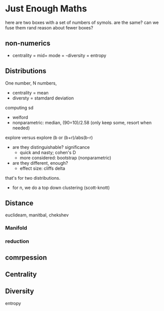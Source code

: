 # Just Enough Maths

here are two boxes with a set of numbers of symols. are the same? can we fuse them rand reason about fewer boxes?

## non-numerics

- centrality = mid= mode
= -diversity = entropy

## Distributions

One number, N numbers, 
- centrality = mean 
- diversty = stamdard deviation 

computing sd
- welford
- nonparametric: median, (90=10)/2.58 (only keep some, resort when needed)

explore versus explore (b or (b+r)/abs(b-r)

- are they distinguishable? significance
  - quick and nasty; cohen's D
  - more considered: bootstrap (nonparametric)
- are they different, enough?
  - effect size: cliffs delta

that's for two distributions.
- for n, we do a top down clustering (scott-knott)

## Distance
euclideam, manitbal, chekshev

### Manifold
### reduction
## comrpession

## Centrality

## Diversity
 entropy

